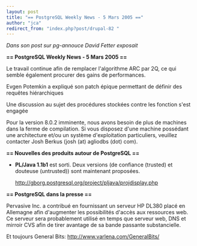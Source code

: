 ```yaml
---
layout: post
title: "== PostgreSQL Weekly News - 5 Mars 2005 =="
author: "jca"
redirect_from: "index.php?post/drupal-82 "
---
```



<p><em>Dans son post sur pg-annouce David Fetter exposait</em><br />

<strong>== PostgreSQL Weekly News - 5 Mars 2005 ==</strong>

</p>

<p>

Le travail continue afin de remplacer l'algorithme ARC par 2Q, ce qui semble également procurer des gains de performances.</p>

<p>

Evgen Potemkin a expliqué son patch épique permettant de définir des requêtes hiérarchiques</p>

<p>Une discussion au sujet des procédures stockées contre les fonction s'est engagée</p>

<p>Pour la version 8.0.2 imminente, nous avons besoin de plus de machines dans la ferme de compilation. Si vous disposez d'une machine possédant une architecture  et/ou un système d'exploitation particuliers, veuillez contacter Josh Berkus (josh (at) agliodbs (dot) com).</p>

<!--more-->


<strong>== Nouvelles des produits autour de PostgreSQL ==</strong>

<ul>

<li><strong>PL/Java 1.1b1</strong> est sorti. Deux versions (de confiance (trusted) et douteuse (untrusted)) sont maintenant proposées.<br />

<a href="http://gborg.postgresql.org/project/pljava/projdisplay.php">http://gborg.postgresql.org/project/pljava/projdisplay.php</a></li>

</ul>

<p><strong>== PostgreSQL dans la presse ==</strong></p>

<p>

Pervasive Inc. a contribué en fournissant un serveur HP DL380 placé en Allemagne afin d'augmenter les possibilités d'accès aux ressources web. Ce serveur sera probablement utilisé en temps que serveur web, DNS et mirroir CVS afin de tirer avantage de sa bande passante substancielle.

</p>

<p>

Et toujours General Bits: <a href="http://www.varlena.com/GeneralBits/">http://www.varlena.com/GeneralBits/</a>

</p>